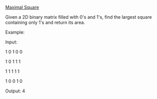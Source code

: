 [Maximal Square](https://leetcode.com/problems/maximal-square/)

Given a 2D binary matrix filled with 0's and 1's, find the largest square containing only 1's and return its area.

Example:

Input: 

1 0 1 0 0

1 0 1 1 1

1 1 1 1 1

1 0 0 1 0

Output: 4